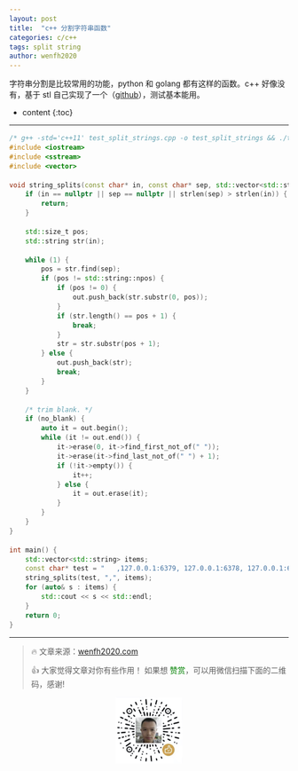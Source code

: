 ```yaml
---
layout: post
title:  "c++ 分割字符串函数"
categories: c/c++
tags: split string
author: wenfh2020
---
```


字符串分割是比较常用的功能，python 和 golang 都有这样的函数。c++ 好像没有，基于 stl 自己实现了一个（[github](https://github.com/wenfh2020/c_test/blob/master/normal/test_split_strings.cpp)），测试基本能用。



* content
{:toc}

---

```c++
/* g++ -std='c++11' test_split_strings.cpp -o test_split_strings && ./test_split_strings */
#include <iostream>
#include <sstream>
#include <vector>

void string_splits(const char* in, const char* sep, std::vector<std::string>& out, bool no_blank = true) {
    if (in == nullptr || sep == nullptr || strlen(sep) > strlen(in)) {
        return;
    }

    std::size_t pos;
    std::string str(in);

    while (1) {
        pos = str.find(sep);
        if (pos != std::string::npos) {
            if (pos != 0) {
                out.push_back(str.substr(0, pos));
            }
            if (str.length() == pos + 1) {
                break;
            }
            str = str.substr(pos + 1);
        } else {
            out.push_back(str);
            break;
        }
    }

    /* trim blank. */
    if (no_blank) {
        auto it = out.begin();
        while (it != out.end()) {
            it->erase(0, it->find_first_not_of(" "));
            it->erase(it->find_last_not_of(" ") + 1);
            if (!it->empty()) {
                it++;
            } else {
                it = out.erase(it);
            }
        }
    }
}

int main() {
    std::vector<std::string> items;
    const char* test = "   ,127.0.0.1:6379, 127.0.0.1:6378, 127.0.0.1:6377, ";
    string_splits(test, ",", items);
    for (auto& s : items) {
        std::cout << s << std::endl;
    }
    return 0;
}
```

---

> 🔥 文章来源：[wenfh2020.com](https://wenfh2020.com/2020/08/04/get-local-time/)
>
> 👍 大家觉得文章对你有些作用！ 如果想 <font color=green>赞赏</font>，可以用微信扫描下面的二维码，感谢!
<div align=center><img src="/images/2020-08-06-15-49-47.png" width="120"/></div>
